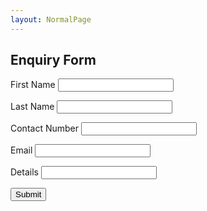 ```yaml
---
layout: NormalPage
---
```


<div class="w3-card-4">
  <div class="w3-light-green">
      <h2 class="w3-text-white w3-center">Enquiry Form</h2>
  </div>
    <form class="w3-container" action="https://formspree.io/xledlzlr" method="POST">
      <p>
      <label>First Name</label>
      <input name="FirstName" class="w3-input" type="text"></p>
      <p>
      <label>Last Name</label>
      <input name="LastName" class="w3-input" type="text"></p>
      <p>
      <p>
      <label>Contact Number</label>
      <input name="ContactNo" class="w3-input" type="text"></p>
      <p>
      <label>Email</label>
      <input name="email" class="w3-input" type="text"></p>
      <p>
      <label>Details</label>
      <input name="Details" class="w3-input" type="text"></p>
      <p><input type="submit" class="w3-small w3-light-green w3-padding-16 w3-button" value="Submit"></p>
    </form>
</div>

